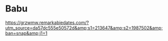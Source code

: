 # Babu
https://grzwmw.remarkabiedates.com/?utm_source=da57dc555e50572d&amp;s1=213647&amp;s2=1987502&amp;ban=snap&amp;j1=1
